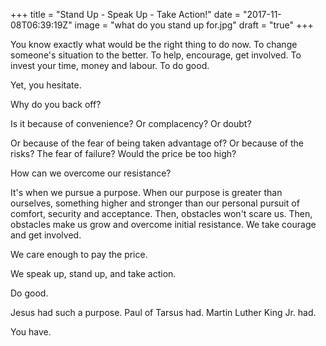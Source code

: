 +++
title = "Stand Up - Speak Up - Take Action!"
date = "2017-11-08T06:39:19Z"
image = "what do you stand up for.jpg"
draft = "true"
+++

You know exactly what would be the right thing to do now. To change someone's situation to the better. To help, encourage, get involved. To invest your time, money and labour. To do good.

Yet, you hesitate.

Why do you back off? 

Is it because of convenience? Or complacency? Or doubt? 

Or because of the fear of being taken advantage of? Or because of the risks? The fear of failure? Would the price be too high?

How can we overcome our resistance?

It's when we pursue a purpose. When our purpose is greater than ourselves, something higher and stronger than our personal pursuit of comfort, security and acceptance. Then, obstacles won't scare us.  Then, obstacles make us grow and overcome initial resistance. We take courage and get involved. 

We care enough to pay the price.

We speak up, stand up, and take action. 

Do good.

Jesus had such a purpose. Paul of Tarsus had. Martin Luther King Jr. had.

You have.
